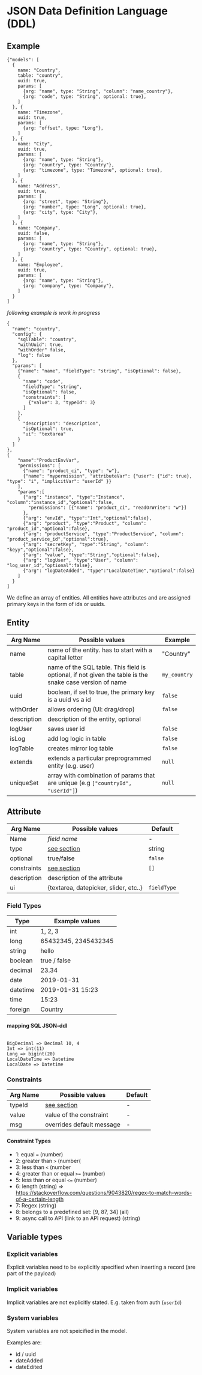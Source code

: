 # JSON Data Definition Language (DDL)

## Example

```
{"models": [
  {
    name: "Country",
    table: "country",
    uuid: true,
    params: [
      {arg: "name", type: "String", "column": "name_country"},
      {arg: "code", type: "String", optional: true},
    ]
  }, {
    name: "Timezone",
    uuid: true,
    params: [
      {arg: "offset", type: "Long"},
    ]
  }, {
    name: "City",
    uuid: true,
    params: [
      {arg: "name", type: "String"},
      {arg: "country", type: "Country"},
      {arg: "timezone", type: "Timezone", optional: true},
    ]
  }, {
    name: "Address",
    uuid: true,
    params: [
      {arg: "street", type: "String"},
      {arg: "number", type: "Long", optional: true},
      {arg: "city", type: "City"},
    ]
  }, {
    name: "Company",
    uuid: false,
    params: [
      {arg: "name", type: "String"},
      {arg: "country", type: "Country", optional: true},
    ]
  }, {
    name: "Employee",
    uuid: true,
    params: [
      {arg: "name", type: "String"},
      {arg: "company", type: "Company"},
    ]
  }
]
```

*following example is work in progress*

```
{
  "name": "country",
  "config": {
    "sqlTable": "country",
    "withUuid": true,
    "withOrder" false,
    "log": false
  },
  "params": [
    {"name": "name", "fieldType": "string", "isOptional": false},
    {
      "name": "code",
      "fieldType": "string",
      "isOptional": false,
      "constraints": [
        {"value": 3, "typeId": 3}
      ]
    },
    {
      "description": "description",
      "isOptional": true,
      "ui": "textarea"
    }
  ]
},
{
    "name":"ProductEnvVar",
    "permissions": [
      {"name": "product_ci", "type": "w"},
      {"name": "mypermission", "attributeVar": {"user": {"id": true}, "type": "i", "implicitVar": "userId" }}
    ],
    "params":[
      {"arg": "instance", "type":"Instance", "column":"instance_id","optional":false,
        "permissions": [{"name": "product_ci", "readOrWrite": "w"}]
      },
      {"arg": "envId", "type":"Int","optional":false},
      {"arg": "product", "type":"Product", "column": "product_id","optional":false},
      {"arg": "productService", "type":"ProductService", "column": "product_service_id","optional":true},
      {"arg": "secretKey", "type":"String", "column": "keyy","optional":false},
      {"arg": "value", "type":"String","optional":false},
      {"arg": "logUser", "type":"User", "column": "log_user_id","optional":false},
      {"arg": "logDateAdded", "type":"LocalDateTime","optional":false}
    ]
  }
]
```

We define an array of entities. All entities have attributes and are assigned primary keys in the form of ids or uuids.

## Entity

| Arg Name    |  Possible values                                                                 | Example     |
|-------------|----------------------------------------------------------------------------------|-------------|
| name        | name of the entity. has to start with a capital letter                           | "Country"   |
| table       | name of the SQL table. This field is optional, if not given the table is the snake case version of name                                                                                                        | `my_country`|
| uuid        | boolean, if set to true, the primary key is a uuid vs a id                       | `false`     |
| withOrder   | allows ordering (UI: drag/drop)                                                  | `false`     |
| description | description of the entity, optional                                              |             |
| logUser     | saves user id                                                                    | `false`     |
| isLog       | add log logic in table                                                           | `false`     |
| logTable    | creates mirror log table                                                         | `false`     |
| extends     | extends a particular preprogrammed entity (e.g. user)                            | `null`      |
| uniqueSet   | array with combination of params that are unique (e.g `["countryId", "userId"]`) | `null`      |

## Attribute


| Arg Name    |  Possible values                                                | Default     |
|-------------|-----------------------------------------------------------------|-------------|
| Name        | *field name*                                                    | -           |
| type        | [see section](#field-types)                                     | string      |
| optional    | true/false                                                      | `false`     |
| constraints | [see section](#constraints)                                     | `[]`        |
| description | description of the attribute                                    |             |
| ui          | {textarea, datepicker, slider, etc..}                           | `fieldType` |


### Field Types

| Type     | Example values       |
|----------|----------------------|
| int      | 1, 2, 3              |
| long     | 65432345, 2345432345 |
| string   | hello                |
| boolean  | true / false         |
| decimal  | 23.34                |
| date     | 2019-01-31           |
| datetime | 2019-01-31 15:23     |
| time     | 15:23                |
| foreign  | Country              |

#### mapping SQL JSON-ddl

```

BigDecimal => Decimal 10, 4
Int => int(11)
Long => bigint(20)
LocalDateTime => Datetime
LocalDate => Datetime
```

### Constraints

| Arg Name    |  Possible values                                                | Default     |
|-------------|-----------------------------------------------------------------|-------------|
| typeId      | [see section](#constraint-types)                                | -           |
| value       | value of the constraint                                         | -           |
| msg         | overrides default message                                       | -           |

#### Constraint Types
* 1: equal `=` (number)
* 2: greater than `>` (number(
* 3: less than `<` (number
* 4: greater than or equal `>=` (number)
* 5: less than or equal `<=` (number)
* 6: length (string) => https://stackoverflow.com/questions/9043820/regex-to-match-words-of-a-certain-length
* 7: Regex (string)
* 8: belongs to a predefined set: [9, 87, 34] (all)
* 9: async call to API (link to an API request) (string)



## Variable types

### Explicit variables

Explicit variables need to be explicitly specified when inserting a record (are part of the payload)

### Implicit variables

Implicit variables are not explicitly stated. E.g. taken from auth (`userId`)

### System variables

System variables are not speicified in the model.

Examples are:

* id / uuid
* dateAdded
* dateEdited
